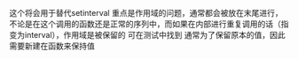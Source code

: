这个将会用于替代setinterval
重点是作用域的问题，通常都会被放在末尾进行，不论是在这个调用的函数还是正常的序列中，而如果在内部进行重复调用的话（指变为interval），作用域是被保留的
可在测试中找到
通常为了保留原本的值，因此需要新建在函数来保持值
